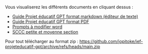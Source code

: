Vous visualiserez les différents documents en cliquant dessus : 
- [Guide Projet éducatif GPT format markdown (éditeur de texte)](https://github.com/jopitoke/ief-projeteducatif-gpt/blob/main/ief%20dossier%20educatif%20gpt.md)
- [Guide Projet éducatif GPT format PDF](https://github.com/jopitoke/ief-projeteducatif-gpt/raw/main/ief%20dossier%20educatif%20gpt.pdf)
- [Prompts à modifier word](https://github.com/jopitoke/ief-projeteducatif-gpt/raw/main/prompt%20a%20modifier.odt)
- [SCCC petite et moyenne section](https://github.com/jopitoke/ief-projeteducatif-gpt/raw/main/SCCC%20PS%20et%20MS.pdf)
  
Pour tout télécharger au format zip : https://github.com/jopitoke/ief-projeteducatif-gpt/archive/refs/heads/main.zip
